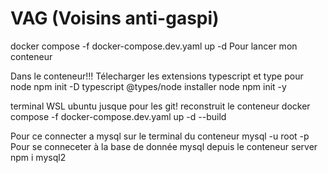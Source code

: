# VAG (Voisins anti-gaspi)

docker compose -f docker-compose.dev.yaml up -d
Pour lancer mon conteneur

Dans le conteneur!!!
Télecharger les extensions typescript et type pour node
 npm init -D typescript @types/node
installer node
 npm init -y

 terminal WSL ubuntu jusque pour les git!
reconstruit le conteneur
  docker compose -f docker-compose.dev.yaml up -d --build

Pour ce connecter a mysql sur le terminal du conteneur
  mysql -u root -p
Pour se conneceter à la base de donnée mysql depuis le conteneur server
  npm i mysql2